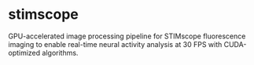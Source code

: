 # stimscope
GPU-accelerated image processing pipeline for STIMscope fluorescence imaging to enable real-time neural activity analysis at 30 FPS with CUDA-optimized algorithms.
